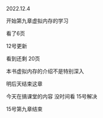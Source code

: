 2022.12.4

开始第九章虚拟内存的学习

看了6页

12号更新

看到还剩 20页

本书虚拟内存的介绍不是特别深入

明后天结束这章

今天在搞课堂的内容 没时间看 15号解决

15号第九章结束
